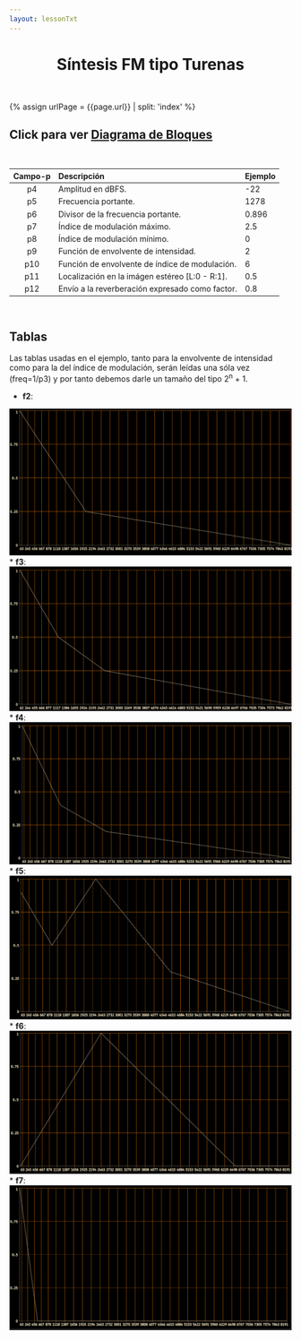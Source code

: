 ```yaml
---
layout: lessonTxt
---
```



# <center>Síntesis FM tipo Turenas</center>
<br>

{% assign urlPage = {{page.url}} | split: 'index' %}

## Click para ver <a href="#" onclick="document.getElementById('loadDiv').style.display='block';">Diagrama de Bloques</a>

<br>

| Campo-p  | Descripción                                     | Ejemplo |
| :------: | :---------------------------------------------- | ------- |
|   p4     | Amplitud en dBFS.                               |    -22  |
|   p5     | Frecuencia portante.                            |   1278  |
|   p6     | Divisor de la frecuencia portante.              |  0.896  |
|   p7     | Índice de modulación máximo.                    |    2.5  |
|   p8     | Índice de modulación mínimo.                    |      0  |
|   p9     | Función de envolvente de intensidad.            |      2  |
|   p10    | Función de envolvente de índice de modulación.  |      6  |
|   p11    | Localización en la imágen estéreo [L:0 - R:1].  |    0.5  |
|   p12    | Envío a la reverberación expresado como factor. |    0.8  |

<br>



## Tablas

Las tablas usadas en el ejemplo, tanto para la envolvente de intensidad como para la del índice de modulación, serán leídas una sóla vez (freq=1/p3) y por tanto debemos darle un tamaño del tipo 2<sup>n</sup> + 1.
 * <b>f2</b>:
<img src="{{site.baseurl}}{{urlPage}}/../f2.png">
 * <b>f3</b>:
<img src="{{site.baseurl}}{{urlPage}}/../f3.png">
 * <b>f4</b>:
<img src="{{site.baseurl}}{{urlPage}}/../f4.png">
 * <b>f5</b>:
<img src="{{site.baseurl}}{{urlPage}}/../f5.png">
 * <b>f6</b>:
<img src="{{site.baseurl}}{{urlPage}}/../f6.png">
 * <b>f7</b>:
<img src="{{site.baseurl}}{{urlPage}}/../f7.png">

<br>

<script>
function hideDiv() {
    document.getElementById('loadDiv').style.display='none';
}
document.getElementById('loadDiv').innerHTML = "";
document.getElementById('loadDiv').style.background = 'black url({{site.baseurl}}{{urlPage}}/../fm_turenas.svg) no-repeat center center fixed';
document.getElementById('loadDiv').style.webkitBackgroundSize = '100% 100vh';

document.getElementById('loadDiv').onclick = hideDiv;
</script>

